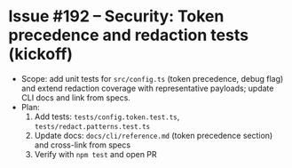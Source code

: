 # Issue #192 – Security: Token precedence and redaction tests (kickoff)

- Scope: add unit tests for `src/config.ts` (token precedence, debug flag) and extend redaction coverage with representative payloads; update CLI docs and link from specs.
- Plan:
  1. Add tests: `tests/config.token.test.ts`, `tests/redact.patterns.test.ts`
  2. Update docs: `docs/cli/reference.md` (token precedence section) and cross-link from specs
  3. Verify with `npm test` and open PR
